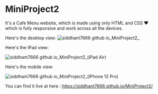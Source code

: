 # MiniProject2
It's a Cafe Menu website, which is made using only HTML and CSS ❤️ which is fully responsive and work across all the devices.

Here's the desktop view:
![siddhant7666 github io_MiniProject2_](https://github.com/siddhant7666/MiniProject2/assets/109289709/60c69cba-4da4-43ab-9451-b881040d1f76)



Here's the IPad view:

![siddhant7666 github io_MiniProject2_(iPad Air)](https://github.com/siddhant7666/MiniProject2/assets/109289709/dbf8050c-d89d-49dc-9186-1adebad67ed5)



Here's the mobile view:

![siddhant7666 github io_MiniProject2_(iPhone 12 Pro)](https://github.com/siddhant7666/MiniProject2/assets/109289709/5a293e05-d0d0-44f8-b586-4285d446bbfa)











You can find it live at here : https://siddhant7666.github.io/MiniProject2/
